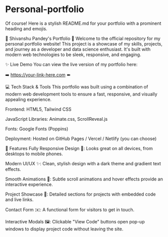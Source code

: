 # Personal-portfolio
Of course! Here is a stylish README.md for your portfolio with a prominent heading and emojis.

🚀 Shivanshu Pandey's Portfolio 🚀
Welcome to the official repository for my personal portfolio website! This project is a showcase of my skills, projects, and journey as a developer and data science enthusiast. It's built with modern web technologies to be sleek, responsive, and engaging.

✨ Live Demo
You can view the live version of my portfolio here:

➡️ https://your-link-here.com ⬅️

💻 Tech Stack & Tools
This portfolio was built using a combination of modern web development tools to ensure a fast, responsive, and visually appealing experience.

Frontend: HTML5, Tailwind CSS

JavaScript Libraries: Animate.css, ScrollReveal.js

Fonts: Google Fonts (Poppins)

Deployment: Hosted on GitHub Pages / Vercel / Netlify (you can choose)

🌟 Features
Fully Responsive Design 📱: Looks great on all devices, from desktops to mobile phones.

Modern UI/UX ✨: Clean, stylish design with a dark theme and gradient text effects.

Smooth Animations 💨: Subtle scroll animations and hover effects provide an interactive experience.

Project Showcase 📁: Detailed sections for projects with embedded code and live links.

Contact Form ✉️: A functional form for visitors to get in touch.

Interactive Modals 🖼️: Clickable "View Code" buttons open pop-up windows to display project code without leaving the site.
